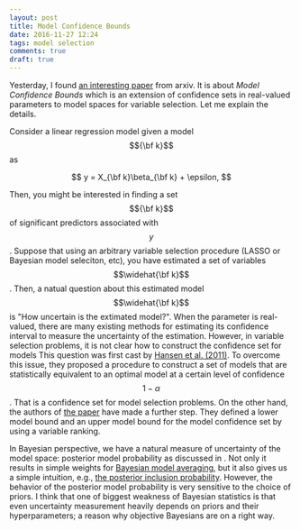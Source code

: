 ```yaml
---
layout: post
title: Model Confidence Bounds
date: 2016-11-27 12:24
tags: model selection
comments: true
draft: true
---
```


 Yesterday, I found [an interesting paper](https://www.google.com/url?sa=t&rct=j&q=&esrc=s&source=web&cd=1&cad=rja&uact=8&ved=0ahUKEwifzMa9hZXRAhUr3IMKHU1hAcQQFggjMAA&url=https%3A%2F%2Farxiv.org%2Fabs%2F1611.09509&usg=AFQjCNHb5_bvsTP78rWBd3sNdb5ZIVrTlw&sig2=bn40mQJraf5feOrjhkXgmw) from arxiv. It is about *Model Confidence Bounds* which is an extension of confidence sets in real-valued parameters to model spaces for variable selection. Let me explain the details.

 Consider a linear regression model given a model $${\bf k}$$ as 
 
 $$
 y = X_{\bf k}\beta_{\bf k} + \epsilon,
 $$
 
Then, you might be interested in finding a set $${\bf k}$$ of significant predictors associated with $$y$$. Suppose that using an arbitrary variable selection procedure (LASSO or Bayesian model seleciton, etc), you have estimated a set of variables $$\widehat{\bf k}$$. Then, a natual question about this estimated model $$\widehat{\bf k}$$ is "How uncertain is the extimated model?". When the parameter is real-valued, there are many existing methods for estimating its confidence interval to measure the uncertainty of the estimation. However, in variable selection problems, it is not clear how to construct the confidence set for models  This question was first cast by [Hansen et al. (2011)](https://www.google.com/url?sa=t&rct=j&q=&esrc=s&source=web&cd=1&sqi=2&ved=0ahUKEwj38KKYhZXRAhVkxYMKHWhhAq4QFggfMAA&url=http%3A%2F%2Fonlinelibrary.wiley.com%2Fdoi%2F10.3982%2FECTA5771%2Fabstract&usg=AFQjCNFVwcoWmHdDzWrZqJCeJzQruAIP3w&sig2=gsZlgfjqKx-dWlJ5dF9XAQ&cad=rjt). To overcome this issue, they proposed a procedure to construct a set of models that are statistically equivalent to an optimal model at a certain level of confidence $$1-\alpha$$. That is a confidence set for model selection problems. On the other hand, the authors of [the paper](https://www.google.com/url?sa=t&rct=j&q=&esrc=s&source=web&cd=1&cad=rja&uact=8&ved=0ahUKEwifzMa9hZXRAhUr3IMKHU1hAcQQFggjMAA&url=https%3A%2F%2Farxiv.org%2Fabs%2F1611.09509&usg=AFQjCNHb5_bvsTP78rWBd3sNdb5ZIVrTlw&sig2=bn40mQJraf5feOrjhkXgmw) have made a further step. They defined a lower model bound and an upper model bound for the model confidence set by using a variable ranking.  

In Bayesian perspective, we have a natural measure of uncertainty of the model space:  posterior model probability as discussed in . Not only it results in simple weights for [Bayesian model averaging](http://www.stat.colostate.edu/~jah/papers/statsci.pdf), but it also gives us a simple intuition, e.g., [the posterior inclusion probability](https://arxiv.org/pdf/math/0406464.pdf). However, the behavior of the posterior model probability is very sensitive to the choice of priors. I think that one of biggest weakness of Bayesian statistics is that even uncertainty measurement heavily depends on priors and their hyperparameters; a reason why objective Bayesians are on a right way.



